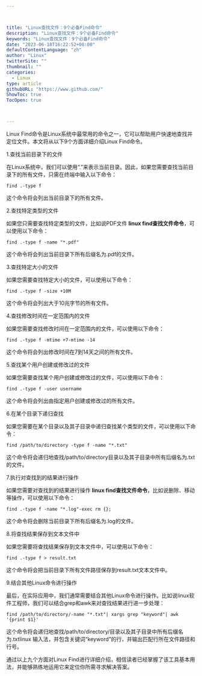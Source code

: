 ```yaml
---



title: "Linux查找文件：9个必备Find命令"
description: "Linux查找文件：9个必备Find命令"
keywords: "Linux查找文件：9个必备Find命令"
date: "2023-06-18T16:22:52+08:00"
defaultContentLanguage: "zh"
author: "Linux"
twitterSite: ""
thumbnail: ""
categories:
  - Linux
type: article
githubURL: "https://www.github.com/"
ShowToc: true
TocOpen: true



---
```


Linux Find命令是Linux系统中最常用的命令之一，它可以帮助用户快速地查找并定位文件。本文将从以下9个方面详细介绍Linux Find命令。

1.查找当前目录下的文件

在Linux系统中，我们可以使用“.”来表示当前目录。因此，如果您需要查找当前目录下的所有文件，只需在终端中输入以下命令：

```
find .-type f
```

这个命令将会列出当前目录下的所有文件。

2.查找特定类型的文件

如果您只需要查找特定类型的文件，比如说PDF文件 **linux find查找文件命令**，可以使用以下命令：

```
find .-type f -name "*.pdf"
```

这个命令将会列出当前目录下所有后缀名为.pdf的文件。

3.查找特定大小的文件

如果您需要查找特定大小的文件，可以使用以下命令：

```
find .-type f -size +10M
```

这个命令将会列出大于10兆字节的所有文件。

4.查找修改时间在一定范围内的文件

如果您需要查找修改时间在一定范围内的文件，可以使用以下命令：

```
find .-type f -mtime +7-mtime -14
```

这个命令将会列出修改时间在7到14天之间的所有文件。

5.查找某个用户创建或修改过的文件

如果您需要查找某个用户创建或修改过的文件，可以使用以下命令：

```
find .-type f -user username
```

这个命令将会列出由指定用户创建或修改过的所有文件。

6.在某个目录下递归查找

如果您需要在某个目录以及其子目录中递归查找某个类型的文件，可以使用以下命令：

```
find /path/to/directory -type f -name "*.txt"
```

这个命令将会递归地查找/path/to/directory目录以及其子目录中所有后缀名为.txt的文件。

7.执行对查找到的结果进行操作

如果您需要对查找到的结果进行操作 **linux find查找文件命令**，比如说删除、移动等操作，可以使用以下命令：

```
find .-type f -name "*.log"-exec rm {};
```

这个命令将会删除当前目录下所有后缀名为.log的文件。

8.将查找结果保存到文本文件中

如果您需要将查找结果保存到文本文件中，可以使用以下命令：

```
find .-type f > result.txt
```

这个命令将会把当前目录下所有文件路径保存到result.txt文本文件中。

9.结合其他Linux命令进行操作

最后，在实际应用中，我们通常需要结合其他Linux命令进行操作。比如说linux软件工程师，我们可以结合grep和awk来对查找结果进行进一步处理：

```
find /path/to/directory/-name "*.txt"| xargs grep "keyword"| awk '{print $1}'
```

这个命令将会递归地查找/path/to/directory/目录以及其子目录中所有后缀名为.txtlinux 输入法，并包含关键词“keyword”的行，并输出匹配行所在文件路径和行号。

通过以上九个方面对Linux Find进行详细介绍，相信读者已经掌握了该工具基本用法，并能够熟练地运用它来定位你所需寻求解决答案。